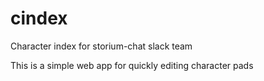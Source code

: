 # cindex
Character index for storium-chat slack team

This is a simple web app for quickly editing character pads
